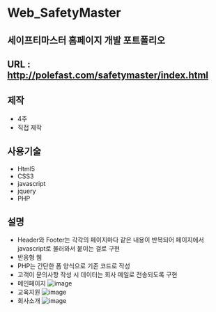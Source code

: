# Web_SafetyMaster
## 세이프티마스터 홈페이지 개발 포트폴리오
## URL : http://polefast.com/safetymaster/index.html
## 제작
  * 4주
  * 직접 제작
## 사용기술
  * Html5
  * CSS3
  * javascript
  * jquery
  * PHP
## 설명
  * Header와 Footer는 각각의 페이지마다 같은 내용이 반복되어 페이지에서 javascript로 불러와서 붙이는 걸로 구현
  * 반응형 웹
  * PHP는 간단한 폼 양식으로 기존 코드로 작성
  * 고객이 문의사항 작성 시 데이터는 회사 메일로 전송되도록 구현
  * 메인페이지
  ![image](https://user-images.githubusercontent.com/89292360/208441127-9caf7aa5-8e5e-49f0-93aa-e45619c10442.png)
  * 교육지원
  ![image](https://user-images.githubusercontent.com/89292360/208441232-3778f4c0-6d3d-4b6d-a7d5-4bc9fa8af677.png)
  * 회사소개
![image](https://user-images.githubusercontent.com/89292360/208441290-e3be0139-a116-4cc5-86a6-a74ed4072f70.png)
